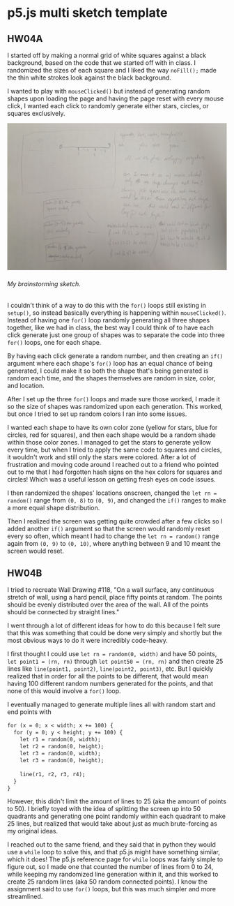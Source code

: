 # p5.js multi sketch template

## HW04A

I started off by making a normal grid of white squares against a black background, based on the code that we started off with in class. I randomized the sizes of each square and I liked the way `noFill();` made the thin white strokes look against the black background.

I wanted to play with `mouseClicked()` but instead of generating random shapes upon loading the page and having the page reset with every mouse click, I wanted each click to randomly generate either stars, circles, or squares exclusively. 

![fun grid sketch](./20241003_122405.jpg)
###### My brainstorming sketch.

I couldn't think of a way to do this with the `for()` loops still existing in `setup()`, so instead basically everything is happening within `mouseClicked()`. Instead of having one `for()` loop randomly generating all three shapes together, like we had in class, the best way I could think of to have each click generate just one group of shapes was to separate the code into three `for()` loops, one for each shape.

By having each click generate a random number, and then creating an `if()` argument where each shape's `for()` loop has an equal chance of being generated, I could make it so both the shape that's being generated is random each time, and the shapes themselves are random in size, color, and location. 

After I set up the three `for()` loops and made sure those worked, I made it so the size of shapes was randomized upon each generation. This worked, but once I tried to set up random colors I ran into some issues. 

I wanted each shape to have its own color zone (yellow for stars, blue for circles, red for squares), and then each shape would be a random shade within those color zones. I managed to get the stars to generate yellow every time, but when I tried to apply the same code to squares and circles, it wouldn't work and still only the stars were colored. After a lot of frustration and moving code around I reached out to a friend who pointed out to me that I had forgotten hash signs on the hex colors for squares and circles! Which was a useful lesson on getting fresh eyes on code issues. 

I then randomized the shapes' locations onscreen, changed the `let rn = random()` range from `(0, 8)` to `(0, 9)`, and changed the `if()` ranges to make a more equal shape distribution.

Then I realized the screen was getting quite crowded after a few clicks so I added another `if()` argument so that the screen would randomly reset every so often, which meant I had to change the `let rn = random()` range again from `(0, 9)` to `(0, 10)`, where anything between 9 and 10 meant the screen would reset.
 
## HW04B

I tried to recreate Wall Drawing #118, "On a wall surface, any continuous stretch of wall, using a hard pencil, place fifty points at random. The points should be evenly distributed over the area of the wall. All of the points should be connected by straight lines."

I went through a lot of different ideas for how to do this because I felt sure that this was something that could be done very simply and shortly but the most obvious ways to do it were incredibly code-heavy.

I first thought I could use `let rn = random(0, width)` and have 50 points, `let point1 = (rn, rn)` through `let point50 = (rn, rn)` and then create 25 lines like `line(point1, point2)`, `line(point2, point3)`, etc. But I quickly realized that in order for all the points to be different, that would mean having 100 different random numbers generated for the points, and that none of this would involve a `for()` loop. 

I eventually managed to generate multiple lines all with random start and end points with

```
for (x = 0; x < width; x += 100) {
  for (y = 0; y < height; y += 100) {
    let r1 = random(0, width);
    let r2 = random(0, height);
    let r3 = random(0, width);
    let r3 = random(0, height);

    line(r1, r2, r3, r4);
  }
}
```
However, this didn't limit the amount of lines to 25 (aka the amount of points to 50). I briefly toyed with the idea of splitting the screen up into 50 quadrants and generating one point randomly within each quadrant to make 25 lines, but realized that would take about just as much brute-forcing as my original ideas. 

I reached out to the same friend, and they said that in python they would use a `while` loop to solve this, and that p5.js might have something similar, which it does! The p5.js reference page for `while` loops was fairly simple to figure out, so I made one that counted the number of lines from 0 to 24, while keeping my randomized line generation within it, and this worked to create 25 random lines (aka 50 random connected points). I know the assignment said to use `for()` loops, but this was much simpler and more streamlined.

